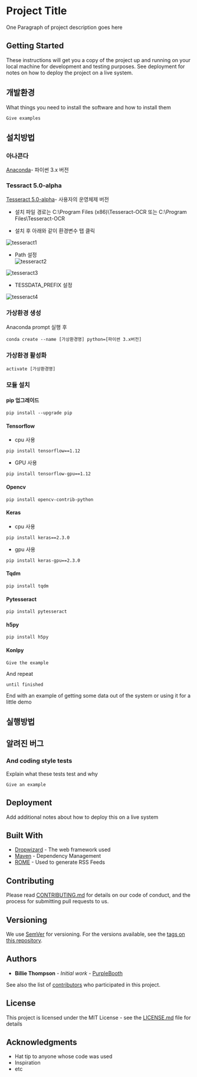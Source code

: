 # Project Title

One Paragraph of project description goes here

## Getting Started

These instructions will get you a copy of the project up and running on your local machine for development and testing purposes. See deployment for notes on how to deploy the project on a live system.

## 개발환경

What things you need to install the software and how to install them

```
Give examples
```

## 설치방법  

### 아나콘다     
[Anaconda](https://www.anaconda.com/distribution/#download-section)- 파이썬 3.x 버전
  
### Tessract 5.0-alpha     
[Tesseract 5.0-alpha](https://github.com/UB-Mannheim/tesseract/wiki)- 사용자의 운영체제 버전   

* 설치 파일 경로는  C:\Program Files (x86)\Tesseract-OCR   또는 C:\Program Files\Tesseract-OCR  

* 설치 후 아래와 같이 환경변수 탭 클릭  

![tesseract1](https://user-images.githubusercontent.com/39071632/66267863-9b8a6e80-e871-11e9-9ac2-cc9224976936.JPG)


* Path 설정  
![tesseract2](https://user-images.githubusercontent.com/39071632/66267865-9e855f00-e871-11e9-8de0-13722809c1eb.JPG)

![tesseract3](https://user-images.githubusercontent.com/39071632/66267866-a04f2280-e871-11e9-837d-cc8f5774d4bc.JPG)

* TESSDATA_PREFIX 설정

![tesseract4](https://user-images.githubusercontent.com/39071632/66267892-df7d7380-e871-11e9-8ee7-2f8b6af20331.JPG)  

### 가상환경 생성   

Anaconda prompt 실행 후 

```
conda create --name [가상환경명] python=[파이썬 3.x버전]
```

### 가상환경 활성화

```
activate [가상환경명]
```
### 모듈 설치  
  
#### pip 업그레이드  
 
```
pip install --upgrade pip
```  

#### Tensorflow  

* cpu 사용
```
pip install tensorflow==1.12  
```  
* GPU 사용    
```
pip install tensorflow-gpu==1.12  
```  

#### Opencv  

```
pip install opencv-contrib-python
```  
#### Keras  

* cpu 사용 
```
pip install keras==2.3.0
```

* gpu 사용 
```
pip install keras-gpu==2.3.0
```

#### Tqdm  

```
pip install tqdm
```

#### Pytesseract  

```
pip install pytesseract
```
#### h5py  

```
pip install h5py
```

#### Konlpy  

```
Give the example
```

And repeat

```
until finished
```

End with an example of getting some data out of the system or using it for a little demo

## 실행방법



## 알려진 버그





### And coding style tests

Explain what these tests test and why

```
Give an example
```

## Deployment

Add additional notes about how to deploy this on a live system

## Built With

* [Dropwizard](http://www.dropwizard.io/1.0.2/docs/) - The web framework used
* [Maven](https://maven.apache.org/) - Dependency Management
* [ROME](https://rometools.github.io/rome/) - Used to generate RSS Feeds

## Contributing

Please read [CONTRIBUTING.md](https://gist.github.com/PurpleBooth/b24679402957c63ec426) for details on our code of conduct, and the process for submitting pull requests to us.

## Versioning

We use [SemVer](http://semver.org/) for versioning. For the versions available, see the [tags on this repository](https://github.com/your/project/tags). 

## Authors

* **Billie Thompson** - *Initial work* - [PurpleBooth](https://github.com/PurpleBooth)

See also the list of [contributors](https://github.com/your/project/contributors) who participated in this project.

## License

This project is licensed under the MIT License - see the [LICENSE.md](LICENSE.md) file for details

## Acknowledgments

* Hat tip to anyone whose code was used
* Inspiration
* etc
